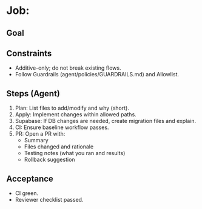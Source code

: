 # Job: <short title>

## Goal

<one-sentence desired outcome>

## Constraints

- Additive-only; do not break existing flows.
- Follow Guardrails (agent/policies/GUARDRAILS.md) and Allowlist.

## Steps (Agent)

1. Plan: List files to add/modify and why (short).
2. Apply: Implement changes within allowed paths.
3. Supabase: If DB changes are needed, create migration files and explain.
4. CI: Ensure baseline workflow passes.
5. PR: Open a PR with:
   - Summary
   - Files changed and rationale
   - Testing notes (what you ran and results)
   - Rollback suggestion

## Acceptance

- CI green.
- Reviewer checklist passed.
